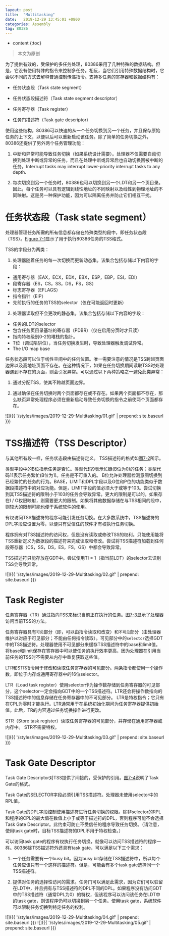 ```yaml
---
layout: post
title:  "Multitasking"
date:   2019-12-29 13:45:01 +0800
categories: Assembly
tag: 80386
---
```


* content
{:toc}

>本文为原创

为了提供有效的，受保护的多任务处理，80386采用了几种特殊的数据结构。但是，它没有使用特殊的指令来控制多任务。相反，当它们引用特殊数据结构时，它会以不同的方式去解释普通控制传递指令。支持多任务的寄存器和数据结构有：

+ 任务状态段（Task state segment）

+ 任务状态段描述符（Task state segment descriptor）

+ 任务寄存器（Task register）

+ 任务门描述符（Task gate descriptor）

使用这些结构，80386可以快速的从一个任务切换到另一个任务，并且保存原始任务的上下文，以便以后可以重新启动该任务。除了简单的任务切换之外，80386还提供了另外两个任务管理功能：

1. 中断和异常可能导致任务切换（如果系统设计需要）。处理器不仅需要自动切换到处理中断或异常的任务，而且在处理中断或异常后也自动切换回被中断的任务。Interrupt tasks may interrupt lower-priority interrupt tasks to any depth.

2. 每次切换到另一个任务时，80386也可以切换到另一个LDT和另一个页目录。因此，每个任务可以具有逻辑到线性地址的不同映射以及线性到物理地址的不同映射。这是另一种保护功能，因为可以隔离任务并防止它们相互干扰。

# 任务状态段（Task state segment）

处理器管理任务所需的所有信息都存储在特殊类型的段中，即任务状态段（TSS）。[Figure 7-1](#01)显示了用于执行80386任务的TSS格式。

TSS的字段分为两类：

1. 处理器随着任务的每一次切换而更新动态集。该集合包括存储以下内容的字段：
+ 通用寄存器（EAX，ECX，EDX，EBX，ESP，EBP，ESI，EDI）
+ 段寄存器（ES，CS，SS，DS，FS，GS）
+ 标志寄存器（EFLAGS）
+ 指令指针（EIP）
+ 先前执行的任务的TSS的selector（仅在可能返回时更新）

2. 处理器读取但不会更改的静态集。该集合包括存储以下内容的字段：
+ 任务的LDT的selector
+ 包含任务页目录基址的寄存器（PDBR）（仅在启用分页时才只读）
+ 指向特权级别0-2的堆栈的指针。
+ T位（调试陷阱位），当任务切换发生时，导致处理器触发调试异常。
+ The I/O map base

任务状态段可以位于线性空间中的任何位置。唯一需要注意的情况是TSS跨越页面边界以及高地址页面不存在。在这种情况下，如果在任务切换期间读取TSS时处理器遇到不存在的页面，则会引发异常。可以通过以下两种策略之一避免此类异常：

1. 通过分配TSS，使其不跨越页面边界。

2. 通过确保在任务切换时两个页面都存在或不存在。如果两个页面都不存在，那么缺页异常处理程序必须在重新启动导致任务切换的指令之前使两个页面都存在。

<span id="01">
![]({{ '/styles/images/2019-12-29-Multitasking/01.gif' | prepend: site.baseurl }})

# TSS描述符（TSS Descriptor）

与其他所有段一样，任务状态段由描述符定义。 TSS描述符的格式如[图7-2](#02)所示。

类型字段中的B位指示任务是否忙。类型代码9表示忙碌(B位为0)的任务；类型代码11表示任务繁忙(B位为1)。任务是不可重入的。 B位允许处理器检测意图切换到已经繁忙的任务的行为。BASE，LIMIT和DPL字段以及G位和P位的功能类似于数据段描述符中的对应功能。但是，LIMIT字段的值必须大于或等于103。尝试切换到其TSS描述符的限制小于103的任务会导致异常。更大的限制是可以的，如果存在I / O权限映射，则需要更大的限制。如果将其他数据存储在与TSS相同的段中，则较大的限制可能也便于系统软件的使用。

有权访问TSS描述符的程序可能引发任务切换。在大多数系统中，TSS描述符的DPL字段应设置为零，以便只有受信任的软件才有权执行任务切换。

程序拥有对TSS描述符的访问权，但是没有读取或修改TSS的权利。只能使用能将TSS重新定义为数据段的描述符来完成读取和修改。尝试将TSS描述符加载到任何段寄存器（CS，SS，DS，ES，FS，GS）中都会导致异常。

TSS描述符只能存放在GDT中。尝试使用TI = 1（指当前LDT）的selector去识别TSS会导致异常。

<span id="02">
![]({{ '/styles/images/2019-12-29-Multitasking/02.gif' | prepend: site.baseurl }})

# Task Register

任务寄存器（TR）通过指向TSS来标识当前正在执行的任务。[图7-3](#03)显示了处理器访问当前TSS的方法。

任务寄存器具有`可见`部分（即，可以由指令读取和改变）和`不可见`部分（由处理器维护以对应于可见部分；不能由任何指令读取）。可见部分中的`selector`选择GDT中的TSS描述符。处理器使用不可见部分来缓存TSS描述符中的base和limit值。将base和limit保存在寄存器中可以使任务的执行效率更高，因为处理器在引用当前任务的TSS时不需要从内存中重复获取这些值。

LTR和STR指令用于修改和读取任务寄存器的可见部分。两条指令都使用一个操作数，即位于内存或通用寄存器中的16位selector。

LTR（Load task register）使用selector作为操作数存储到任务寄存器的可见部分，这个selector一定会指向GDT中的一个TSS描述符。LTR还会将操作数指向的TSS描述符中的信息存储在任务寄存器中的不可见部分。 LTR是特权指令；它只有在CPL为零时才能执行。LTR通常用于在系统初始化期间为任务寄存器提供初始值。此后，TR的内容通过任务切换操作进行更改。

STR（Store task register）读取任务寄存器的可见部分，并存储在通用寄存器或内存中。 STR不需要特权。

<span id="03">
![]({{ '/styles/images/2019-12-29-Multitasking/03.gif' | prepend: site.baseurl }})

# Task Gate Descriptor

Task Gate Descriptor对TSS提供了间接的，受保护的引用。[图7-4](#04)说明了Task Gate的格式。

Task Gate的SELECTOR字段必须引用TSS描述符。处理器未使用selector中的RPL值。

Task Gate的DPL字段控制使用描述符进行任务切换的权限。除非selector的RPL和程序的CPL的最大值在数值上小于或等于描述符的DPL，否则程序可能不会选择Task Gate Descriptor。此约束可防止不受信任的程序导致任务切换。（请注意，使用task gate时，目标TSS描述符的DPL不用于特权检查。）

可以访问task gate的程序有权执行任务切换，就像可以访问TSS描述符的程序一样。80386除TSS描述符外还具有task gate，可以满足以下三个需求：

1. 一个任务需要有一个busy bit。因为busy bit存储在TSS描述符中，所以每个任务应该只有一个这样的描述符。但是，可能会有多个task gate选择同一个TSS描述符。

2. 提供对任务的选择性访问的需求。任务门可以满足此需求，因为它们可以驻留在LDT中，并且拥有与TSS描述符的DPL不同的DPL。如果程序没有访问GDT中的TSS描述符（通常DPL为0）的特权，但该程序可以访问该任务在LDT中的task gate，则该程序仍可以切换到另一个任务。使用task gate，系统软件可以限制任务切换到特定任务的权利。

<span id="04">
![]({{ '/styles/images/2019-12-29-Multitasking/04.gif' | prepend: site.baseurl }})

<span id="05">
![]({{ '/styles/images/2019-12-29-Multitasking/05.gif' | prepend: site.baseurl }})
